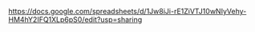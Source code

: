 https://docs.google.com/spreadsheets/d/1Jw8iJi-rE1ZiVTJ10wNIyVehy-HM4hY2IFQ1XLp6pS0/edit?usp=sharing